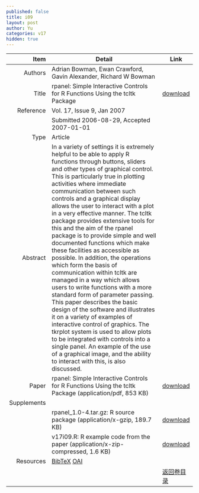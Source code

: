 ```yaml
---
published: false
title: i09
layout: post
author: Yu
categories: v17
hidden: true
---
```


| Item | Detail | Link |
|---:|---|---|
| Authors | Adrian Bowman, Ewan Crawford, Gavin Alexander, Richard W Bowman| |
| Title |rpanel: Simple Interactive Controls for R Functions Using the tcltk Package | [download](http://www.jstatsoft.org/v17/i09/paper) |
| Reference |Vol. 17, Issue 9, Jan 2007 | |
| | Submitted 2006-08-29, Accepted 2007-01-01| | 
| Type | Article| |
| Abstract | In a variety of settings it is extremely helpful to be able to apply R functions through buttons, sliders and other types of graphical control. This is particularly true in plotting activities where immediate communication between such controls and a graphical display allows the user to interact with a plot in a very effective manner. The tcltk package provides extensive tools for this and the aim of the rpanel package is to provide simple and well documented functions which make these facilities as accessible as possible. In addition, the operations which form the basis of communication within tcltk are managed in a way which allows users to write functions with a more standard form of parameter passing. This paper describes the basic design of the software and illustrates it on a variety of examples of interactive control of graphics. The tkrplot system is used to allow plots to be integrated with controls into a single panel. An example of the use of a graphical image, and the ability to interact with this, is also discussed.| |
| Paper | rpanel: Simple Interactive Controls for R Functions Using the tcltk Package  (application/pdf, 853 KB)| [download](http://www.jstatsoft.org/v17/i09/paper) |
| Supplements | | |
| |rpanel_1.0-4.tar.gz: R source package  (application/x-gzip, 189.7 KB)|  [download](http://www.jstatsoft.org/v17/i09/supp/2) |
| |v17i09.R: R example code from the paper  (application/x-zip-compressed, 1.6 KB)|  [download](http://www.jstatsoft.org/v17/i09/supp/3) |
| Resources | [BibTeX](http://www.jstatsoft.org/v17/i09/bibtex) [OAI](http://www.jstatsoft.org/oai?verb=GetRecord&identifier=oai.jstatsoft/v17/i09&prefix=oai_dc)| |
| |  | [返回卷目录]({{site.baseurl}}/volume/v17.html) |